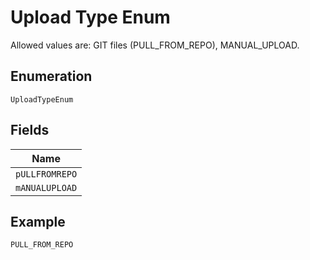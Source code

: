 
# Upload Type Enum

Allowed values are: GIT files (PULL_FROM_REPO), MANUAL_UPLOAD.

## Enumeration

`UploadTypeEnum`

## Fields

| Name |
|  --- |
| `pULLFROMREPO` |
| `mANUALUPLOAD` |

## Example

```
PULL_FROM_REPO
```

